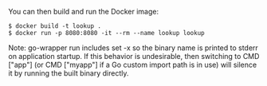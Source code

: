 You can then build and run the Docker image:

    $ docker build -t lookup .
    $ docker run -p 8080:8080 -it --rm --name lookup lookup

Note: go-wrapper run includes set -x so the binary name is printed to stderr on application startup. If this behavior is undesirable, then switching to CMD ["app"] (or CMD ["myapp"] if a Go custom import path is in use) will silence it by running the built binary directly.